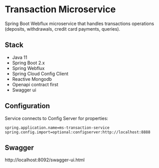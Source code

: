 # Transaction Microservice

Spring Boot Webflux microservice that handles transactions operations (deposits, withdrawals, credit card payments, queries).

## Stack
- Java 11
- Spring Boot 2.x
- Spring Webflux
- Spring Cloud Config Client
- Reactive Mongodb
- Openapi contract first
- Swagger ui

## Configuration
Service connects to Config Server for properties:
```properties
spring.application.name=ms-transaction-service
spring.config.import=optional:configserver:http://localhost:8888
```

## Swagger
http://localhost:8092/swagger-ui.html
